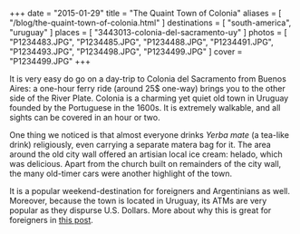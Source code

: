+++
date    = "2015-01-29"
title   = "The Quaint Town of Colonia"
aliases = [ "/blog/the-quaint-town-of-colonia.html" ]
destinations = [ "south-america", "uruguay" ]
places  = [ "3443013-colonia-del-sacramento-uy" ]
photos  = [
  "P1234483.JPG", "P1234485.JPG", "P1234488.JPG", "P1234491.JPG", "P1234493.JPG",
  "P1234498.JPG", "P1234499.JPG"
]
cover = "P1234499.JPG"
+++

It is very easy do go on a day-trip to Colonia del Sacramento from Buenos Aires: a one-hour ferry ride (around 25$ one-way) brings you to the other side of the River Plate. Colonia is a charming yet quiet old town in Uruguay founded by the Portuguese in the 1600s. It is extremely walkable, and all sights can be covered in an hour or two.
<!--more-->
One thing we noticed is that almost everyone drinks *Yerba mate* (a tea-like drink) religiously, even carrying a separate matera bag for it. The area around the old city wall offered an artisian local ice cream: helado, which was delicious. Apart from the church built on remainders of the city wall, the many old-timer cars were another highlight of the town.

It is a popular weekend-destination for foreigners and Argentinians as well. Moreover, because the town is located in Uruguay, its ATMs are very popular as they dispurse U.S. Dollars. More about why this is great for foreigners in [this post](/money-exchange-in-argentina).